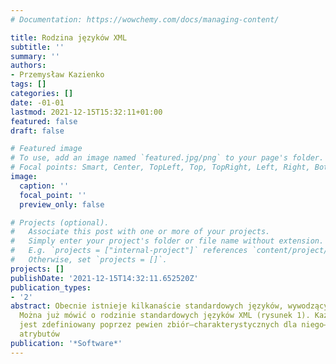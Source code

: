```yaml
---
# Documentation: https://wowchemy.com/docs/managing-content/

title: Rodzina języków XML
subtitle: ''
summary: ''
authors:
- Przemysław Kazienko
tags: []
categories: []
date: -01-01
lastmod: 2021-12-15T15:32:11+01:00
featured: false
draft: false

# Featured image
# To use, add an image named `featured.jpg/png` to your page's folder.
# Focal points: Smart, Center, TopLeft, Top, TopRight, Left, Right, BottomLeft, Bottom, BottomRight.
image:
  caption: ''
  focal_point: ''
  preview_only: false

# Projects (optional).
#   Associate this post with one or more of your projects.
#   Simply enter your project's folder or file name without extension.
#   E.g. `projects = ["internal-project"]` references `content/project/deep-learning/index.md`.
#   Otherwise, set `projects = []`.
projects: []
publishDate: '2021-12-15T14:32:11.652520Z'
publication_types:
- '2'
abstract: Obecnie istnieje kilkanaście standardowych języków, wywodzących się z XML-a.
  Można już mówić o rodzinie standardowych języków XML (rysunek 1). Każdy z tych języków
  jest zdefiniowany poprzez pewien zbiór–charakterystycznych dla niego–elementów i
  atrybutów
publication: '*Software*'
---
```

